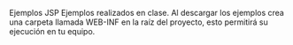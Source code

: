 Ejemplos JSP
Ejemplos realizados en clase.
Al descargar los ejemplos crea una carpeta llamada WEB-INF en la raíz del proyecto, esto permitirá su ejecución en tu equipo.
